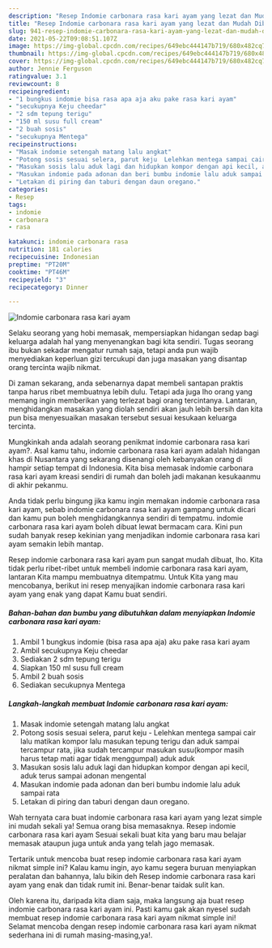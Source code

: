 ```yaml
---
description: "Resep Indomie carbonara rasa kari ayam yang lezat dan Mudah Dibuat"
title: "Resep Indomie carbonara rasa kari ayam yang lezat dan Mudah Dibuat"
slug: 941-resep-indomie-carbonara-rasa-kari-ayam-yang-lezat-dan-mudah-dibuat
date: 2021-05-22T09:08:51.107Z
image: https://img-global.cpcdn.com/recipes/649ebc444147b719/680x482cq70/indomie-carbonara-rasa-kari-ayam-foto-resep-utama.jpg
thumbnail: https://img-global.cpcdn.com/recipes/649ebc444147b719/680x482cq70/indomie-carbonara-rasa-kari-ayam-foto-resep-utama.jpg
cover: https://img-global.cpcdn.com/recipes/649ebc444147b719/680x482cq70/indomie-carbonara-rasa-kari-ayam-foto-resep-utama.jpg
author: Jennie Ferguson
ratingvalue: 3.1
reviewcount: 8
recipeingredient:
- "1 bungkus indomie bisa rasa apa aja aku pake rasa kari ayam"
- "secukupnya Keju cheedar"
- "2 sdm tepung terigu"
- "150 ml susu full cream"
- "2 buah sosis"
- "secukupnya Mentega"
recipeinstructions:
- "Masak indomie setengah matang lalu angkat"
- "Potong sosis sesuai selera, parut keju  Lelehkan mentega sampai cair lalu matikan kompor lalu masukan tepung terigu dan aduk sampai tercampur rata, jika sudah tercampur masukan susu(kompor masih harus tetap mati agar tidak menggumpal) aduk aduk"
- "Masukan sosis lalu aduk lagi dan hidupkan kompor dengan api kecil, aduk terus sampai adonan mengental"
- "Masukan indomie pada adonan dan beri bumbu indomie lalu aduk sampai rata"
- "Letakan di piring dan taburi dengan daun oregano."
categories:
- Resep
tags:
- indomie
- carbonara
- rasa

katakunci: indomie carbonara rasa 
nutrition: 181 calories
recipecuisine: Indonesian
preptime: "PT20M"
cooktime: "PT46M"
recipeyield: "3"
recipecategory: Dinner

---
```



![Indomie carbonara rasa kari ayam](https://img-global.cpcdn.com/recipes/649ebc444147b719/680x482cq70/indomie-carbonara-rasa-kari-ayam-foto-resep-utama.jpg)

Selaku seorang yang hobi memasak, mempersiapkan hidangan sedap bagi keluarga adalah hal yang menyenangkan bagi kita sendiri. Tugas seorang ibu bukan sekadar mengatur rumah saja, tetapi anda pun wajib menyediakan keperluan gizi tercukupi dan juga masakan yang disantap orang tercinta wajib nikmat.

Di zaman  sekarang, anda sebenarnya dapat membeli santapan praktis tanpa harus ribet membuatnya lebih dulu. Tetapi ada juga lho orang yang memang ingin memberikan yang terlezat bagi orang tercintanya. Lantaran, menghidangkan masakan yang diolah sendiri akan jauh lebih bersih dan kita pun bisa menyesuaikan masakan tersebut sesuai kesukaan keluarga tercinta. 



Mungkinkah anda adalah seorang penikmat indomie carbonara rasa kari ayam?. Asal kamu tahu, indomie carbonara rasa kari ayam adalah hidangan khas di Nusantara yang sekarang disenangi oleh kebanyakan orang di hampir setiap tempat di Indonesia. Kita bisa memasak indomie carbonara rasa kari ayam kreasi sendiri di rumah dan boleh jadi makanan kesukaanmu di akhir pekanmu.

Anda tidak perlu bingung jika kamu ingin memakan indomie carbonara rasa kari ayam, sebab indomie carbonara rasa kari ayam gampang untuk dicari dan kamu pun boleh menghidangkannya sendiri di tempatmu. indomie carbonara rasa kari ayam boleh dibuat lewat bermacam cara. Kini pun sudah banyak resep kekinian yang menjadikan indomie carbonara rasa kari ayam semakin lebih mantap.

Resep indomie carbonara rasa kari ayam pun sangat mudah dibuat, lho. Kita tidak perlu ribet-ribet untuk membeli indomie carbonara rasa kari ayam, lantaran Kita mampu membuatnya ditempatmu. Untuk Kita yang mau mencobanya, berikut ini resep menyajikan indomie carbonara rasa kari ayam yang enak yang dapat Kamu buat sendiri.

<!--inarticleads1-->

##### Bahan-bahan dan bumbu yang dibutuhkan dalam menyiapkan Indomie carbonara rasa kari ayam:

1. Ambil 1 bungkus indomie (bisa rasa apa aja) aku pake rasa kari ayam
1. Ambil secukupnya Keju cheedar
1. Sediakan 2 sdm tepung terigu
1. Siapkan 150 ml susu full cream
1. Ambil 2 buah sosis
1. Sediakan secukupnya Mentega




<!--inarticleads2-->

##### Langkah-langkah membuat Indomie carbonara rasa kari ayam:

1. Masak indomie setengah matang lalu angkat
1. Potong sosis sesuai selera, parut keju  - Lelehkan mentega sampai cair lalu matikan kompor lalu masukan tepung terigu dan aduk sampai tercampur rata, jika sudah tercampur masukan susu(kompor masih harus tetap mati agar tidak menggumpal) aduk aduk
1. Masukan sosis lalu aduk lagi dan hidupkan kompor dengan api kecil, aduk terus sampai adonan mengental
1. Masukan indomie pada adonan dan beri bumbu indomie lalu aduk sampai rata
1. Letakan di piring dan taburi dengan daun oregano.




Wah ternyata cara buat indomie carbonara rasa kari ayam yang lezat simple ini mudah sekali ya! Semua orang bisa memasaknya. Resep indomie carbonara rasa kari ayam Sesuai sekali buat kita yang baru mau belajar memasak ataupun juga untuk anda yang telah jago memasak.

Tertarik untuk mencoba buat resep indomie carbonara rasa kari ayam nikmat simple ini? Kalau kamu ingin, ayo kamu segera buruan menyiapkan peralatan dan bahannya, lalu bikin deh Resep indomie carbonara rasa kari ayam yang enak dan tidak rumit ini. Benar-benar taidak sulit kan. 

Oleh karena itu, daripada kita diam saja, maka langsung aja buat resep indomie carbonara rasa kari ayam ini. Pasti kamu gak akan nyesel sudah membuat resep indomie carbonara rasa kari ayam nikmat simple ini! Selamat mencoba dengan resep indomie carbonara rasa kari ayam nikmat sederhana ini di rumah masing-masing,ya!.

